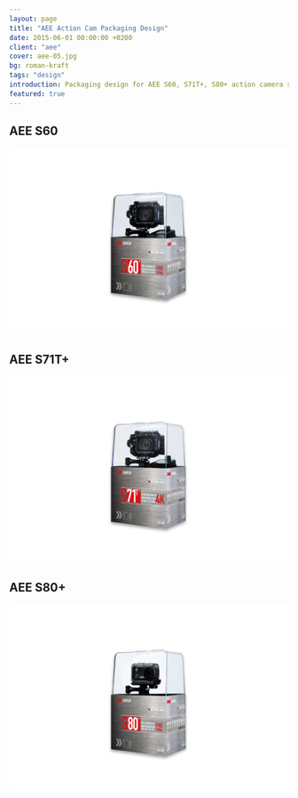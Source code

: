 ```yaml
---
layout: page
title: "AEE Action Cam Packaging Design"
date: 2015-06-01 00:00:00 +0200
client: "aee"
cover: aee-05.jpg
bg: roman-kraft
tags: "design"
introduction: Packaging design for AEE S60, S71T+, S80+ action camera series.
featured: true
---
```


## AEE S60

<img src="/assets/images/projects/aee-06.jpg" class="image-wrapper inline mb">

## AEE S71T+

<img src="/assets/images/projects/aee-05.jpg" class="image-wrapper inline mb">

## AEE S80+

<img src="/assets/images/projects/aee-07.jpg" class="image-wrapper inline mb">

